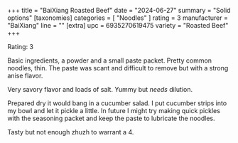 +++
title = "BaiXiang Roasted Beef"
date = "2024-06-27"
summary = "Solid options"
[taxonomies]
categories = [ "Noodles" ]
rating = 3
manufacturer = "BaiXiang"
line = ""
[extra]
upc = 6935270619475
variety = "Roasted Beef"
+++

Rating: 3

Basic ingredients, a powder and a small paste packet.
Pretty common noodles, thin.
The paste was scant and difficult to remove but with a strong anise flavor.

Very savory flavor and loads of salt.
Yummy but *needs* dilution.

Prepared dry it would bang in a cucumber salad.
I put cucumber strips into my bowl and let it pickle a little.
In future I might try making quick pickles with the seasoning packet and keep the paste to lubricate the noodles.

Tasty but not enough zhuzh to warrant a 4.
